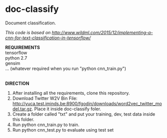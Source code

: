 # doc-classify
Document classification.

<em>This code is based on http://www.wildml.com/2015/12/implementing-a-cnn-for-text-classification-in-tensorflow/ </em>

<b>REQUIREMENTS</b> <br>
tensorflow<br>
python 2.7<br>
gensim<br>
... (whatever required when you run "python cnn_train.py")<br><br>

<b>DIRECTION</b> <br>
1. After installing all the requirements, clone this repository.<br>
2. Download Twitter W2V Bin File: http://yuca.test.iminds.be:8900/fgodin/downloads/word2vec_twitter_model.tar.gz. Place it inside doc-classify foler.<br>
3. Create a folder called "txt" and put your training, dev, test data inside this folder.<br>
4. Run python cnn_train.py to train.<br>
5. Run python cnn_test.py to evaluate using test set<br>

